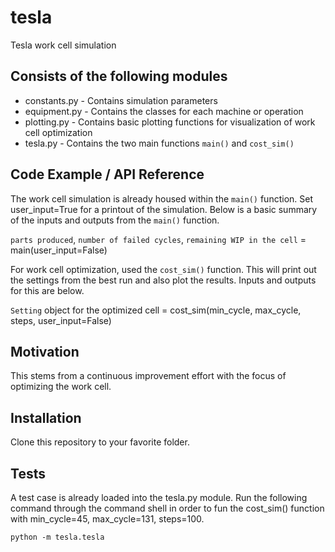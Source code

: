 # tesla
Tesla work cell simulation

## Consists of the following modules

- constants.py - Contains simulation parameters
- equipment.py - Contains the classes for each machine or operation
- plotting.py  - Contains basic plotting functions for visualization of work cell optimization
- tesla.py     - Contains the two main functions `main()` and `cost_sim()`

## Code Example / API Reference

The work cell simulation is already housed within the `main()` function. Set user_input=True for a printout of the simulation. Below is a basic summary of the inputs and outputs from the `main()` function.

  `parts produced`, `number of failed cycles`, `remaining WIP in the cell` = main(user_input=False)

For work cell optimization, used the `cost_sim()` function. This will print out the settings from the best run and also plot the results. Inputs and outputs for this are below.

  `Setting` object for the optimized cell = cost_sim(min_cycle, max_cycle, steps, user_input=False)
  
## Motivation

This stems from a continuous improvement effort with the focus of optimizing the work cell.

## Installation

Clone this repository to your favorite folder.

## Tests

A test case is already loaded into the tesla.py module. Run the following command through the command shell in order to fun the cost_sim() function with min_cycle=45, max_cycle=131, steps=100.
```  
python -m tesla.tesla
```
